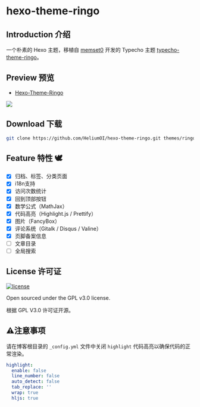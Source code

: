 # hexo-theme-ringo

## Introduction 介绍

一个朴素的 Hexo 主题，移植自 [memset0](https://github.com/memset0) 开发的 Typecho 主题 [typecho-theme-ringo](https://github.com/memset0/typecho-theme-ringo)。

## Preview 预览

- [Hexo-Theme-Ringo](https://ringo.sophonci117.me/)

![](https://cdn.jsdelivr.net/gh/HeliumOI/imghost@latest/ringo-demo.png)

## Download 下载

```bash
git clone https://github.com/HeliumOI/hexo-theme-ringo.git themes/ringo
```

## Feature 特性 🕊️

- [x] 归档、标签、分类页面
- [x] i18n支持
- [x] 访问次数统计
- [x] 回到顶部按钮
- [x] 数学公式（MathJax）
- [x] 代码高亮（Highlight.js / Prettify）
- [x] 图片（FancyBox）
- [x] 评论系统（Gitalk / Disqus / Valine）
- [x] 页脚备案信息
- [ ] 文章目录
- [ ] 全局搜索

## License 许可证

[![license](https://img.shields.io/github/license/HeliumOI/hexo-theme-ringo.svg?style=flat-square)](https://github.com/HeliumOI/hexo-theme-ringo/blob/master/LICENSE)

Open sourced under the GPL v3.0 license.

根据 GPL V3.0 许可证开源。

## ⚠️注意事项

请在博客根目录的 `_config.yml` 文件中关闭 `highlight` 代码高亮以确保代码的正常渲染。

```yaml
highlight:
  enable: false
  line_number: false
  auto_detect: false
  tab_replace: ''
  wrap: true
  hljs: true
```